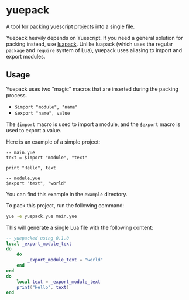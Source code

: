# yuepack

A tool for packing yuescript projects into a single file.

Yuepack heavily depends on Yuescript. If you need a general solution for packing instead, use [luapack](https://github.com/le0developer/luapack).
Unlike luapack (which uses the regular `package` and `require` system of Lua), yuepack uses aliasing to import and export modules.

## Usage

Yuepack uses two "magic" macros that are inserted during the packing process.

- `$import "module", "name"`
- `$export "name", value`

The `$import` macro is used to import a module, and the `$export` macro is used to export a value.

Here is an example of a simple project:

```yue
-- main.yue
text = $import "module", "text"

print "Hello", text

-- module.yue
$export "text", "world"
```

You can find this example in the `example` directory.

To pack this project, run the following command:

```bash
yue -e yuepack.yue main.yue
```

This will generate a single Lua file with the following content:

```lua
-- yuepacked using 0.1.0
local _export_module_text
do
	do
		_export_module_text = "world"
	end
end
do
	local text = _export_module_text
	print("Hello", text)
end
```

